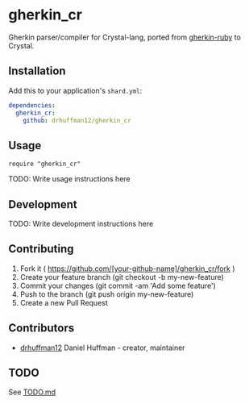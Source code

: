 # gherkin_cr

Gherkin parser/compiler for Crystal-lang, ported from [gherkin-ruby](https://github.com/cucumber/gherkin-ruby) to Crystal.

## Installation

Add this to your application's `shard.yml`:

```yaml
dependencies:
  gherkin_cr:
    github: drhuffman12/gherkin_cr
```

## Usage

```crystal
require "gherkin_cr"
```

TODO: Write usage instructions here

## Development

TODO: Write development instructions here

## Contributing

1. Fork it ( https://github.com/[your-github-name]/gherkin_cr/fork )
2. Create your feature branch (git checkout -b my-new-feature)
3. Commit your changes (git commit -am 'Add some feature')
4. Push to the branch (git push origin my-new-feature)
5. Create a new Pull Request

## Contributors

- [drhuffman12](https://github.com/[your-github-name]) Daniel Huffman - creator, maintainer

## TODO

See [TODO.md](TODO.md)
